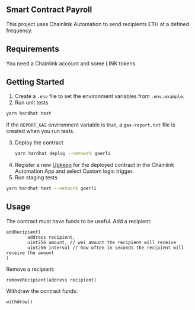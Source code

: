 ## Smart Contract Payroll

This project uses Chainlink Automation to send recipients ETH at a defined frequency.

## Requirements

You need a Chainlink account and some LINK tokens.

## Getting Started

1. Create a `.env` file to set the environment variables from `.env.example`.
2. Run unit tests

```sh
yarn hardhat test
```

If the `REPORT_GAS` environment variable is true, a `gas-report.txt` file is created when you run tests.

3. Deploy the contract
   ```sh
   yarn hardhat deploy --network goerli
   ```
4. Register a new [Upkeep](https://docs.chain.link/docs/chainlink-automation/register-upkeep/) for the deployed contract in the Chainlink Automation App and select Custom logic trigger.
5. Run staging tests

```sh
yarn hardhat test --network goerli
```

## Usage

The contract must have funds to be useful.
Add a recipient:

```sol
addRecipient(
        address recipient,
        uint256 amount, // wei amount the recipient will receive
        uint256 interval // how often in seconds the recipient will receive the amount
)
```

Remove a recipient:

```sol
removeRecipient(address recipient)
```

Withdraw the contract funds:

```sol
withdraw()
```
